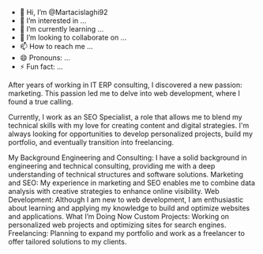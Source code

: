 - 👋 Hi, I’m @Martacislaghi92
- 👀 I’m interested in ...
- 🌱 I’m currently learning ...
- 💞️ I’m looking to collaborate on ...
- 📫 How to reach me ...
- 😄 Pronouns: ...
- ⚡ Fun fact: ...

<!---
Martacislaghi92/Martacislaghi92 is a ✨ special ✨ repository because its `README.md` (this file) appears on your GitHub profile.
You can click the Preview link to take a look at your changes.
--->
After years of working in IT ERP consulting, I discovered a new passion: marketing. This passion led me to delve into web development, where I found a true calling.

Currently, I work as an SEO Specialist, a role that allows me to blend my technical skills with my love for creating content and digital strategies. I'm always looking for opportunities to develop personalized projects, build my portfolio, and eventually transition into freelancing.

My Background
Engineering and Consulting: I have a solid background in engineering and technical consulting, providing me with a deep understanding of technical structures and software solutions.
Marketing and SEO: My experience in marketing and SEO enables me to combine data analysis with creative strategies to enhance online visibility.
Web Development: Although I am new to web development, I am enthusiastic about learning and applying my knowledge to build and optimize websites and applications.
What I’m Doing Now
Custom Projects: Working on personalized web projects and optimizing sites for search engines.
Freelancing: Planning to expand my portfolio and work as a freelancer to offer tailored solutions to my clients.
